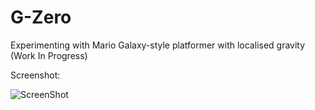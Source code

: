 # G-Zero
Experimenting with Mario Galaxy-style platformer with localised gravity (Work In Progress)

Screenshot:

![ScreenShot](https://github.com/redahanb/G-Zero/blob/master/Screenshots/G-Zero_1.gif)

